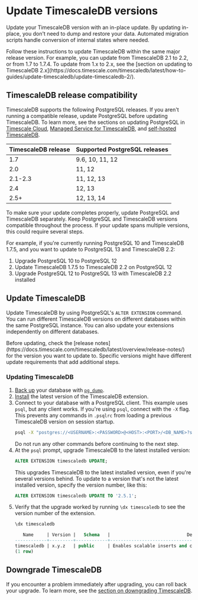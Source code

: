 # Update TimescaleDB versions
Update your TimescaleDB version with an in-place update. By updating in-place,
you don't need to dump and restore your data. Automated migration scripts handle
conversion of internal states where needed.

<highlight type="important">
Follow these instructions to update TimescaleDB within the same major release
version. For example, you can update from TimescaleDB 2.1 to 2.2, or from 1.7 to
1.7.4. To update from 1.x to 2.x, see the [section on updating to TimescaleDB 
2.x](https://docs.timescale.com/timescaledb/latest/how-to-guides/update-timescaledb/update-timescaledb-2/).
</highlight>

## TimescaleDB release compatibility
TimescaleDB supports the following PostgreSQL releases. If you aren't running a
compatible release, update PostgreSQL before updating TimescaleDB. To learn
more, see the sections on updating PostgreSQL in 
[Timescale Cloud][cloud-update-pg], 
[Managed Service for TimescaleDB][mst-update-pg], and
[self-hosted TimescaleDB][self-hosted-update-pg]. 

|TimescaleDB release|Supported PostgreSQL releases|
|-|-|
|1.7|9.6, 10, 11, 12|
|2.0|11, 12|
|2.1-2.3|11, 12, 13|
|2.4|12, 13|
|2.5+|12, 13, 14|

<highlight type="important"> 
To make sure your update completes properly, update PostgreSQL and TimescaleDB
separately. Keep PostgreSQL and TimescaleDB versions compatible throughout the 
process. If your update spans multiple versions, this could require several steps.

For example, if you're currently running PostgreSQL 10 and TimescaleDB 1.7.5,
and you want to update to PostgreSQL 13 and TimescaleDB 2.2:
1. Upgrade PostgreSQL 10 to PostgreSQL 12
1. Update TimescaleDB 1.7.5 to TimescaleDB 2.2 on PostgreSQL 12
1. Upgrade PostgreSQL 12 to PostgreSQL 13 with TimescaleDB 2.2 installed

</highlight>

## Update TimescaleDB
Update TimescaleDB by using PostgreSQL's `ALTER EXTENSION` command. You can run
different TimescaleDB versions on different databases within the same PostgreSQL
instance. You can also update your extensions independently on different
databases.

<highlight type="important"> 
Before updating, check the [release
notes](https://docs.timescale.com/timescaledb/latest/overview/release-notes/)
for the version you want to update to. Specific versions might have different
update requirements that add additional steps.
</highlight>

<procedure>

### Updating TimescaleDB


1.  [Back up][backup] your database with [`pg_dump`][pg_dump].
1.  [Install][install] the latest version of the TimescaleDB extension.
1.  Connect to your database with a PostgreSQL client. This example uses `psql`,
    but any client works. If you're using `psql`, connect with the `-X` flag.
    This prevents any commands in `.psqlrc` from loading a previous TimescaleDB
    version on session startup. 
    ```bash
    psql -X "postgres://<USERNAME>:<PASSWORD>@<HOST>:<PORT>/<DB_NAME>?sslmode=require"
    ```
    Do not run any other commands before continuing to the next step.
1.  At the `psql` prompt, upgrade TimescaleDB to the latest installed version:
    ```sql
    ALTER EXTENSION timescaledb UPDATE;
    ```
    This upgrades TimescaleDB to the latest installed version, even if you're
    several versions behind. To update to a version that's not the latest
    installed version, specify the version number, like this:
    ```sql
    ALTER EXTENSION timescaledb UPDATE TO '2.5.1';
    ```
1.  Verify that the upgrade worked by running `\dx timescaledb` to see the
    version number of the extension.
    ```sql
    \dx timescaledb

       Name     | Version |   Schema   |                             Description
    ------------+---------+------------+---------------------------------------------------------------------
    timescaledb | x.y.z   | public     | Enables scalable inserts and complex queries for time-series data
    (1 row)

</procedure>

## Downgrade TimescaleDB
If you encounter a problem immediately after upgrading, you can roll back your
upgrade. To learn more, see the [section on downgrading TimescaleDB][downgrade].

[backup]: /how-to-guides/backup-and-restore/
[changes-in-2.0]: /overview/release-notes/changes-in-timescaledb-2/
[cloud-update-pg]: cloud/:currentVersion:/maintenance/#upgrade-to-a-new-postgresql-version
[downgrade]: /how-to-guides/update-timescaledb/downgrade-timescaledb/
[install]: /install/:currentVersion:/
[mst-update-pg]: https://kb-managed.timescale.com/en/articles/5368016-perform-a-postgresql-major-version-upgrade
[pg_dump]: https://www.postgresql.org/docs/current/app-pgdump.html
[pg_upgrade]: https://www.postgresql.org/docs/current/static/pgupgrade.html
[self-hosted-update-pg]: /timescaledb/:currentVersion:/how-to-guides/update-timescaledb/upgrade-postgresql/
[telemetry]: /administration/telemetry/
[update-docker]: /how-to-guides/update-timescaledb/updating-docker/
[update-timescaledb]: /how-to-guides/update-timescaledb/update-timescaledb/
[update-tsdb-2]: /how-to-guides/update-timescaledb/update-timescaledb-2/
[upgrade-pg]: /how-to-guides/update-timescaledb/upgrade-postgresql/
